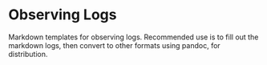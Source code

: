# Observing Logs

Markdown templates for observing logs.
Recommended use is to fill out the markdown logs, then convert to other formats using pandoc, for distribution.
